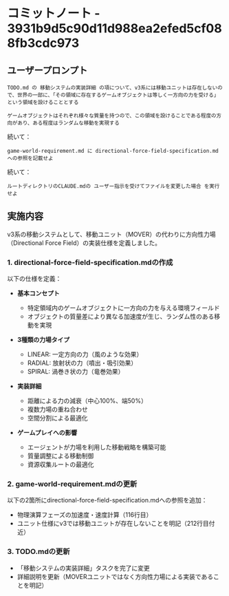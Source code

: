 # コミットノート - 3931b9d5c90d11d988ea2efed5cf088fb3cdc973

## ユーザープロンプト

```
TODO.md の 移動システムの実装詳細 の項について、v3系には移動ユニットは存在しないので、世界の一部に、「その領域に存在するゲームオブジェクトは等しく一方向の力を受ける」という領域を設けることとする

ゲームオブジェクトはそれぞれ様々な質量を持つので、この領域を設けることである程度の方向があり、ある程度はランダムな移動を実現する
```

続いて：

```
game-world-requirement.md に directional-force-field-specification.md への参照を記載せよ
```

続いて：

```
ルートディレクトリのCLAUDE.mdの ユーザー指示を受けてファイルを変更した場合 を実行せよ
```

## 実施内容

v3系の移動システムとして、移動ユニット（MOVER）の代わりに方向性力場（Directional Force Field）の実装仕様を定義しました。

### 1. directional-force-field-specification.mdの作成

以下の仕様を定義：

- **基本コンセプト**
  - 特定領域内のゲームオブジェクトに一方向の力を与える環境フィールド
  - オブジェクトの質量差により異なる加速度が生じ、ランダム性のある移動を実現

- **3種類の力場タイプ**
  - LINEAR: 一定方向の力（風のような効果）
  - RADIAL: 放射状の力（噴出・吸引効果）
  - SPIRAL: 渦巻き状の力（竜巻効果）

- **実装詳細**
  - 距離による力の減衰（中心100%、端50%）
  - 複数力場の重ね合わせ
  - 空間分割による最適化

- **ゲームプレイへの影響**
  - エージェントが力場を利用した移動戦略を構築可能
  - 質量調整による移動制御
  - 資源収集ルートの最適化

### 2. game-world-requirement.mdの更新

以下の2箇所にdirectional-force-field-specification.mdへの参照を追加：

- 物理演算フェーズの加速度・速度計算（116行目）
- ユニット仕様にv3では移動ユニットが存在しないことを明記（212行目付近）

### 3. TODO.mdの更新

- 「移動システムの実装詳細」タスクを完了に変更
- 詳細説明を更新（MOVERユニットではなく方向性力場による実装であることを明記）